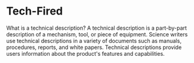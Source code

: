 # Tech-Fired
What is a technical description? A technical description is a part-by-part description of a mechanism, tool, or piece of equipment. Science writers use technical descriptions in a variety of documents such as manuals, procedures, reports, and white papers. Technical descriptions provide users information about the product's features and capabilities.
